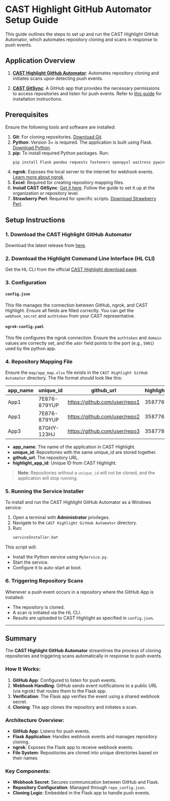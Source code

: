 # CAST Highlight GitHub Automator Setup Guide

This guide outlines the steps to set up and run the CAST Highlight GitHub Automator, which automates repository cloning and scans in response to push events.

## Application Overview

1. **[CAST Highlight GitHub Automator](https://github.com/hbe-cast/CAST-Highlight-GitHub-Automator/releases)**: Automates repository cloning and initiates scans upon detecting push events.
   
2. **[CAST GitSync](https://github.com/marketplace/gitrepofetcher)**: A GitHub app that provides the necessary permissions to access repositories and listen for push events. Refer to [this guide](https://docs.github.com/en/apps/using-github-apps/installing-a-github-app-from-github-marketplace-for-your-organizations) for installation instructions.

## Prerequisites

Ensure the following tools and software are installed:

1. **Git**: For cloning repositories. [Download Git](https://git-scm.com/).
2. **Python**: Version 3+ is required. The application is built using Flask. [Download Python](https://www.python.org/).
3. **pip**: To install required Python packages. Run:
   ```bash
   pip install Flask pandas requests fasteners openpyxl waitress pywin32
   ```
4. **ngrok**: Exposes the local server to the internet for webhook events. [Learn more about ngrok](https://ngrok.com/).
5. **Excel**: Required for creating repository mapping files.
6. **Install CAST GitSync**: [Get it here](https://github.com/marketplace/gitrepofetcher). Follow the guide to set it up at the organization or repository level.
7. **Strawberry Perl**: Required for specific scripts. [Download Strawberry Perl](https://strawberryperl.com/).

## Setup Instructions

### 1. Download the CAST Highlight GitHub Automator

Download the latest release from [here](https://github.com/hbe-cast/CAST-Highlight-GitHub-Automator/releases).

### 2. Download the Highlight Command Line Interface (HL CLI)

Get the HL CLI from the official [CAST Highlight download page](https://doc.casthighlight.com/product-tutorials-third-party-tools/automated-code-scan-command-line/).

### 3. Configuration

#### `config.json`

This file manages the connection between GitHub, ngrok, and CAST Highlight. Ensure all fields are filled correctly. You can get the `webhook_secret` and `authtoken` from your CAST representative.

#### `ngrok-config.yaml`

This file configures the ngrok connection. Ensure the `authtoken` and `domain` values are correctly set, and the `addr` field points to the port (e.g., `5001`) used by the python app.

### 4. Repository Mapping File

Ensure the `map/app_map.xlsx` file exists in the `CAST Highlight GitHub Automator` directory. The file format should look like this:

| app_name | unique_id      | github_url                   | highlight_app_id |
|----------|----------------|------------------------------|------------------|
| App1     | 7E876-879YUP   | https://github.com/user/repo1  | 358776           |
| App1    | 7E876-879YUP   | https://github.com/user/repo2  | 358776           |
| App3     | 87GHY-123HJ    | https://github.com/user/repo3  | 358778           |

- **app_name**: The name of the application in CAST Highlight.
- **unique_id**: Repositories with the same unique_id are stored together.
- **github_url**: The repository URL.
- **highlight_app_id**: Unique ID from CAST Highlight.

> **Note**: Repositories without a `unique_id` will not be cloned, and the application will stop running.

### 5. Running the Service Installer

To install and run the CAST Highlight GitHub Automator as a Windows service:

1. Open a terminal with **Administrator** privileges.
2. Navigate to the `CAST Highlight GitHub Automator` directory.
3. Run:
   ```bash
   serviceInstaller.bat
   ```

This script will:
- Install the Python service using `MyService.py`.
- Start the service.
- Configure it to auto-start at boot.

### 6. Triggering Repository Scans

Whenever a push event occurs in a repository where the GitHub App is installed:
- The repository is cloned.
- A scan is initiated via the HL CLI.
- Results are uploaded to CAST Highlight as specified in `config.json`.

---

## Summary

The **CAST Highlight GitHub Automator** streamlines the process of cloning repositories and triggering scans automatically in response to push events.

### How It Works:

1. **GitHub App**: Configured to listen for push events.
2. **Webhook Handling**: GitHub sends event notifications to a public URL (via ngrok) that routes them to the Flask app.
3. **Verification**: The Flask app verifies the event using a shared webhook secret.
4. **Cloning**: The app clones the repository and initiates a scan.

### Architecture Overview:

- **GitHub App**: Listens for push events.
- **Flask Application**: Handles webhook events and manages repository cloning.
- **ngrok**: Exposes the Flask app to receive webhook events.
- **File System**: Repositories are cloned into unique directories based on their names

### Key Components:

- **Webhook Secret**: Secures communication between GitHub and Flask.
- **Repository Configuration**: Managed through `repo_config.json`.
- **Cloning Logic**: Embedded in the Flask app to handle push events.
